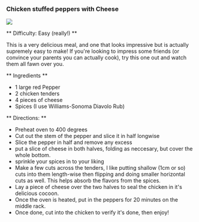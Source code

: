 ### Chicken stuffed peppers with Cheese

<img src="/images/cooking/chicken-stuffed-pepper.jpg" />

** Difficulty: Easy (really!) ** 

This is a very delicious meal, and one that looks impressive but is
actually supremely easy to make! If you're looking to impress some
friends (or convince your parents you can actually cook), try this one
out and watch them all fawn over you. 

** Ingredients ** 

- 1 large red Pepper
- 2 chicken tenders
- 4 pieces of cheese
- Spices (I use Williams-Sonoma Diavolo Rub)

** Directions: **

- Preheat oven to 400 degrees
- Cut out the stem of the pepper and slice it in half longwise
- Slice the pepper in half and remove any excess 
- put a slice of cheese in both halves, folding as neccesary, but cover
  the whole bottom. 
- sprinkle your spices in to your liking
- Make a few cuts across the tenders, I like putting shallow (1cm or so)
  cuts into them length-wise then flipping and doing smaller horizontal
  cuts as well. This helps absorb the flavors from the spices.
- Lay a piece of cheese over the two halves to seal the chicken in it's
  delicious cocoon. 
- Once the oven is heated, put in the peppers for 20 minutes on the
  middle rack. 
- Once done, cut into the chicken to verify it's done, then enjoy!
